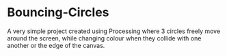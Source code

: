 # Bouncing-Circles
A very simple project created using Processing where 3 circles freely move around the screen, while changing colour when they collide with one another or the edge of the canvas. 
